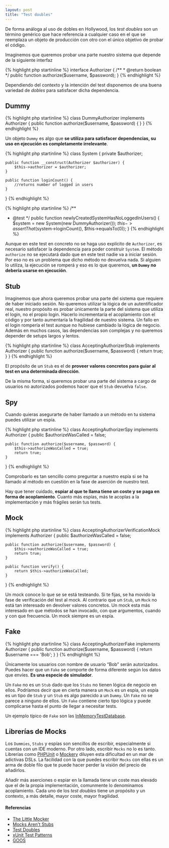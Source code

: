 ```yaml
---
layout: post
title: "Test doubles"
---
```


De forma análoga al uso de dobles en Hollywood, los *test doubles* son un término genérico que hace referencia a cualquier caso en el que se reemplaza un objeto de producción con otro con el único objetivo de probar el código.

<!--more-->

Imaginemos que queremos probar una parte nuestro sistema que depende de la siguiente interfaz

{% highlight php startinline %}
interface Authorizer {
    /**
     * @return boolean
     */
    public function authorize($username, $password);
}
{% endhighlight %}

Dependiendo del contexto y la intención del test disponemos de una buena variedad de *dobles* para satisfacer dicha dependencia.

## Dummy
{% highlight php startinline %}
class DummyAuthorizer implements Authorizer {
    public function authorize($username, $password) {
    }
}
{% endhighlight %}

Un objeto `Dummy` es algo que **se utiliza para satisfacer dependencias, su uso en ejecución es completamente irrelevante**.

{% highlight php startinline %}
class System {
    private $authorizer;
    
    public function __construct(Authorizer $authorizer) {
        $this->authorizer = $authorizer;
    }
    
    public function loginCount() {
        //returns number of logged in users
    }
}
{% endhighlight %}

{% highlight php startinline %}
/**
 * @test
 */
public function newlyCreatedSystemHasNoLoggedInUsers() {
    $system = new System(new DummyAuthorizer());
    $this->assertThat($system->loginCount(), $this->equalsTo(0));
}
{% endhighlight %}

Aunque en este test en concreto no se haga uso explícito de `Authorizer`, es necesario satisfacer la dependencia para poder construir `System`. El método `authorize` no se ejecutará dado que en este test nadie va a iniciar sesión. Por eso no es un problema que dicho método no devuelva nada. Si alguien lo utiliza, la ejecución se romperá y eso es lo que queremos, **un `Dummy` no debería usarse en ejecución**.

## Stub
Imaginemos que ahora queremos probar una parte del sistema que requiere de haber iniciado sesión. No queremos utilizar la lógica de un autentificador real, nuestro propósito es probar únicamente la parte del sistema que utiliza el login, no el propio login. Hacerlo incrementaría el acoplamiento con el código y por tanto aumentaría la fragilidad de nuestro sistema. Un fallo en el login rompería el test aunque no hubiese cambiado la lógica de negocio. Además en muchos casos, las dependencias son complejas y no queremos depender de setups largos y lentos.

{% highlight php startinline %}
class AcceptingAuthorizerStub implements Authorizer {
    public function authorize($username, $password) {
        return true;
    }
}
{% endhighlight %}

El propósito de un `Stub` es el de **proveer valores concretos para guiar al test en una determinada dirección**.

De la misma forma, si queremos probar una parte del sistema a cargo de usuarios no autorizados podemos hacer que el `Stub` devuelva `false`.


## Spy
Cuando quieras asegurarte de haber llamado a un método en tu sistema puedes utilizar un espía.

{% highlight php startinline %}
class AcceptingAuthorizerSpy implements Authorizer {
    public $authorizeWasCalled = false;

    public function authorize($username, $password) {
        $this->authorizeWasCalled = true;
        return true;
    }
}
{% endhighlight %}

Comprobarlo es tan sencillo como preguntar a nuestro espía si se ha llamado al método en cuestión en la fase de aserción de nuestro test.

Hay que tener cuidado, **espiar al que te llama tiene un coste y se paga en forma de acoplamiento**. Cuanto más espías, más te acoplas a la implementación y más frágiles serán tus tests.

## Mock
{% highlight php startinline %}
class AcceptingAuthorizerVerificationMock implements Authorizer {
    public $authorizeWasCalled = false;

    public function authorize($username, $password) {
        $this->authorizeWasCalled = true;
        return true;
    }

    public function verify() {
        return $this->authorizeWasCalled;
    }
}
{% endhighlight %}

Un mock conoce lo que se se está testeando. Si te fijas, se ha movido la fase de verificación del test al mock. Al contrario que un `Stub`, un `Mock` no está tan interesado en devolver valores concretos. Un mock esta más interesado en que métodos se han invocado, con que argumentos, cuando y con que frecuencia. Un mock siempre es un espía.

## Fake
{% highlight php startinline %}
class AcceptingAuthorizerFake implements Authorizer {
    public function authorize($username, $password) {
        return $username === 'Bob';
    }
}
{% endhighlight %}

Únicamente los usuarios con nombre de usuario “Bob” serán autorizados. Puedes hacer que un `Fake` se comporte de forma diferente según los datos que envíes. **Es una especie de simulador**.

Un `Fake` no es un `Stub` dado que los `Stubs` no tienen lógica de negocio en ellos. Podríamos decir que en cierta manera un `Mock` es un espía, un espía es un tipo de `Stub` y un `Stub` es algo parecido a un `Dummy`. Un `Fake` no se parece a ninguno de ellos. Un `Fake` contiene cierto tipo lógica y puede complicarse hasta el punto de llegar a necesitar tests.

Un ejemplo típico de `Fake` son las [InMemoryTestDatabase](http://www.martinfowler.com/bliki/InMemoryTestDatabase.html).

## Librerías de Mocks
Los `Dummies`, `Stubs` y espías son sencillos de escribir, especialmente si cuentas con un IDE moderno. Por otro lado, escribir `Mocks` no lo es tanto. Librerías como [PHPUnit](http://phpunit.de/manual/3.0/en/mock-objects.html) o [Mockery](https://github.com/padraic/mockery) diluyen esta dificultad en un mar de adictivas DSLs. La facilidad con la que puedes escribir `Mocks` con ellas es un arma de doble filo que te puede hacer perder la visión del precio de añadirlos.

Añadir más aserciones o espiar en la llamada tiene un coste mas elevado que el de la propia implementación, comunmente lo denominamos acoplamiento. Cada uno de los *test doubles* tiene un propósito y un contexto, a más detalle, mayor coste, mayor fragilidad.


#### Referencias

- [The Little Mocker](http://blog.8thlight.com/uncle-bob/2014/05/14/TheLittleMocker.html)
- [Mocks Aren't Stubs](http://martinfowler.com/articles/mocksArentStubs.html)
- [Test Doubles](http://www.martinfowler.com/bliki/TestDouble.html)
- [xUnit Test Patterns](http://www.amazon.com/xUnit-Test-Patterns-Refactoring-Code/dp/0131495054)
- [GOOS](http://www.amazon.com/Growing-Object-Oriented-Software-Guided-Tests/dp/0321503627)